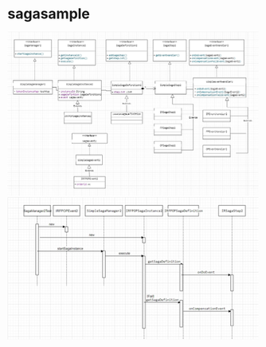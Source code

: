 # sagasample
![image](https://github.com/moszap/sagasample/blob/master/src/main/resources/static/ClassDiagram.jpg)
![image](https://github.com/moszap/sagasample/blob/master/src/main/resources/static/SequenceDiagram.jpg)
